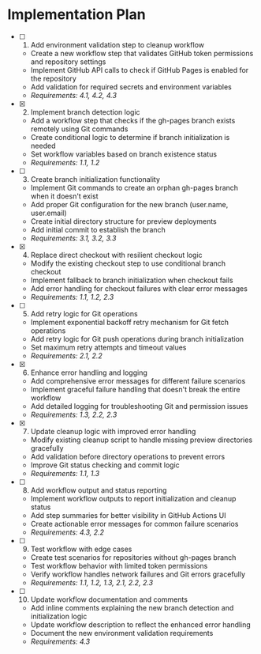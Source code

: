 # Implementation Plan

- [ ] 1. Add environment validation step to cleanup workflow
  - Create a new workflow step that validates GitHub token permissions and repository settings
  - Implement GitHub API calls to check if GitHub Pages is enabled for the repository
  - Add validation for required secrets and environment variables
  - _Requirements: 4.1, 4.2, 4.3_

- [x] 2. Implement branch detection logic
  - Add a workflow step that checks if the gh-pages branch exists remotely using Git commands
  - Create conditional logic to determine if branch initialization is needed
  - Set workflow variables based on branch existence status
  - _Requirements: 1.1, 1.2_

- [ ] 3. Create branch initialization functionality
  - Implement Git commands to create an orphan gh-pages branch when it doesn't exist
  - Add proper Git configuration for the new branch (user.name, user.email)
  - Create initial directory structure for preview deployments
  - Add initial commit to establish the branch
  - _Requirements: 3.1, 3.2, 3.3_

- [x] 4. Replace direct checkout with resilient checkout logic
  - Modify the existing checkout step to use conditional branch checkout
  - Implement fallback to branch initialization when checkout fails
  - Add error handling for checkout failures with clear error messages
  - _Requirements: 1.1, 1.2, 2.3_

- [ ] 5. Add retry logic for Git operations
  - Implement exponential backoff retry mechanism for Git fetch operations
  - Add retry logic for Git push operations during branch initialization
  - Set maximum retry attempts and timeout values
  - _Requirements: 2.1, 2.2_

- [x] 6. Enhance error handling and logging
  - Add comprehensive error messages for different failure scenarios
  - Implement graceful failure handling that doesn't break the entire workflow
  - Add detailed logging for troubleshooting Git and permission issues
  - _Requirements: 1.3, 2.2, 2.3_

- [x] 7. Update cleanup logic with improved error handling
  - Modify existing cleanup script to handle missing preview directories gracefully
  - Add validation before directory operations to prevent errors
  - Improve Git status checking and commit logic
  - _Requirements: 1.1, 1.3_

- [ ] 8. Add workflow output and status reporting
  - Implement workflow outputs to report initialization and cleanup status
  - Add step summaries for better visibility in GitHub Actions UI
  - Create actionable error messages for common failure scenarios
  - _Requirements: 4.3, 2.2_

- [ ] 9. Test workflow with edge cases
  - Create test scenarios for repositories without gh-pages branch
  - Test workflow behavior with limited token permissions
  - Verify workflow handles network failures and Git errors gracefully
  - _Requirements: 1.1, 1.2, 1.3, 2.1, 2.2, 2.3_

- [ ] 10. Update workflow documentation and comments
  - Add inline comments explaining the new branch detection and initialization logic
  - Update workflow description to reflect the enhanced error handling
  - Document the new environment validation requirements
  - _Requirements: 4.3_